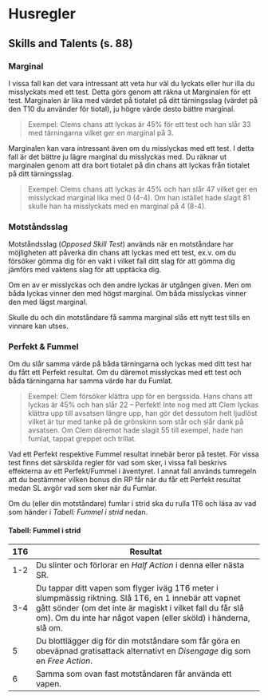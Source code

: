 # Husregler
## Skills and Talents (s. 88)
### Marginal
I vissa fall kan det vara intressant att veta hur väl du lyckats eller hur illa du misslyckats med ett test. Detta görs 
genom att räkna ut Marginalen för ett test. Marginalen är lika med värdet på tiotalet på ditt tärningsslag (värdet på 
den T10 du använder för tiotal), ju högre värde desto bättre marginal.

> Exempel: Clems chans att lyckas är 45% för ett test och han slår 33 med tärningarna vilket ger en marginal på 3.

Marginalen kan vara intressant även om du misslyckas med ett test. I detta fall är det bättre ju lägre marginal du 
misslyckas med. Du räknar ut marginalen genom att dra bort tiotalet på din chans att lyckas från tiotalet på ditt 
tärningsslag.

> Exempel: Clems chans att lyckas är 45% och han slår 47 vilket ger en misslyckad marginal lika med 0 (4-4). Om han istället hade slagit 81 skulle han ha misslyckats med en marginal på 4 (8-4).

### Motståndsslag
Motståndsslag (_Opposed Skill Test_) används när en motståndare har möjligheten att påverka din chans att lyckas med ett 
test, ex.v. om du försöker gömma dig för en vakt i vilket fall ditt slag för att gömma dig jämförs med vaktens slag för 
att upptäcka dig.

Om en av er misslyckas och den andre lyckas är utgången given. Men om båda lyckas vinner den med högst marginal. Om 
båda misslyckas vinner den med lägst marginal.

Skulle du och din motståndare få samma marginal slås ett nytt test tills en vinnare kan utses. 

### Perfekt & Fummel
Om du slår samma värde på båda tärningarna och lyckas med ditt test har du fått ett Perfekt resultat. Om du däremot 
misslyckas med ett test och båda tärningarna har samma värde har du Fumlat.

> Exempel: Clem försöker klättra upp för en bergssida. Hans chans att lyckas är 45% och han slår 22 – Perfekt! Inte nog 
med att Clem lyckas klättra upp till avsatsen längre upp, han gör det dessutom helt ljudlöst vilket är tur med tanke på 
de grönskinn som står och slår dank på avsatsen. Om Clem däremot hade slagit 55 till exempel, hade han fumlat, tappat 
greppet och trillat.

Vad ett Perfekt respektive Fummel resultat innebär beror på testet. För vissa test finns det särskilda regler för vad 
som sker, i vissa fall beskrivs effekterna av ett Perfekt/Fummel i äventyret. I annat fall används tumregeln att du 
bestämmer vilken bonus din RP får när du får ett Perfekt resultat medan SL avgör vad som sker när du Fumlar.

Om du (eller din motståndare) fumlar i strid ska du rulla 1T6 och läsa av vad som händer i _Tabell: Fummel i strid_ 
nedan.

#### Tabell: Fummel i strid
| 1T6 | Resultat |
| --- | -------- |
| 1-2 | Du slinter och förlorar en _Half Action_ i denna eller nästa SR. |
| 3-4 | Du tappar ditt vapen som flyger iväg 1T6 meter i slumpmässig riktning. Slå 1T6, en 1 innebär att vapnet gått  sönder (om det inte är magiskt i vilket fall du får slå om). Om du inte har något vapen (eller sköld) i händerna, slå om. |
| 5 | Du blottlägger dig för din motståndare som får göra en obeväpnad gratisattack alternativt en _Disengage_ dig som en _Free Action_. |
| 6 | Samma som ovan fast motståndaren får använda ett vapen. |